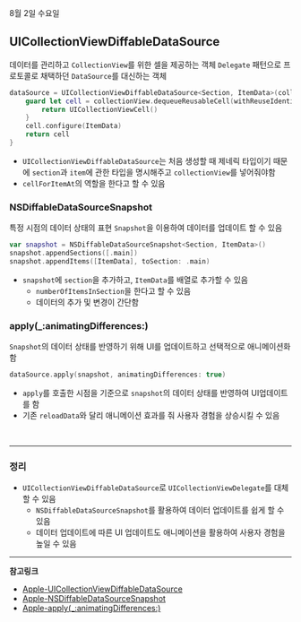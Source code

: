 8월 2일 수요일

## UICollectionViewDiffableDataSource
데이터를 관리하고 `CollectionView`를 위한 셀을 제공하는 객체
`Delegate` 패턴으로 프로토콜로 채택하던 `DataSource`를 대신하는 객체

```swift
dataSource = UICollectionViewDiffableDataSource<Section, ItemData>(collectionView: collectionView) { collectionView, indexPath, ItemData in
    guard let cell = collectionView.dequeueReusableCell(withReuseIdentifier: CustomCell.identifier, for: indexPath) as? CustomCell else {
        return UICollectionViewCell()
    }
    cell.configure(ItemData)
    return cell
}
```
- `UICollectionViewDiffableDataSource`는 처음 생성할 때 제네릭 타입이기 때문에 `section`과 `item`에 관한 타입을 명시해주고 `collectionView`를 넣어줘야함
- `cellForItemAt`의 역할을 한다고 할 수 있음

### NSDiffableDataSourceSnapshot
특정 시점의 데이터 상태의 표현
`Snapshot`을 이용하여 데이터를 업데이트 할 수 있음

```swift
var snapshot = NSDiffableDataSourceSnapshot<Section, ItemData>()
snapshot.appendSections([.main])
snapshot.appendItems([ItemData], toSection: .main)
```
- `snapshot`에 `section`을 추가하고, `ItemData`를 배열로 추가할 수 있음
    - `numberOfItemsInSection`을 한다고 할 수 있음
    - 데이터의 추가 및 변경이 간단함

### apply(_:animatingDifferences:)
`Snapshot`의 데이터 상태를 반영하기 위해 UI를 업데이트하고 선택적으로 애니메이션화 함

```swift
dataSource.apply(snapshot, animatingDifferences: true)
``` 
- `apply`를 호출한 시점을 기준으로 `snapshot`의 데이터 상태를 반영하여 UI업데이트를 함
- 기존 `reloadData`와 달리 애니메이션 효과를 줘 사용자 경험을 상승시킬 수 있음

</br>

---
### 정리
- `UICollectionViewDiffableDataSource`로 `UICollectionViewDelegate`를 대체할 수 있음
    - `NSDiffableDataSourceSnapshot`를 활용하여 데이터 업데이트를 쉽게 할 수 있음
    - 데이터 업데이트에 따른 UI 업데이트도 애니메이션을 활용하여 사용자 경험을 높일 수 있음

---
**참고링크**
- [Apple-UICollectionViewDiffableDataSource](https://developer.apple.com/documentation/uikit/uicollectionviewdiffabledatasource)
- [Apple-NSDiffableDataSourceSnapshot](https://developer.apple.com/documentation/uikit/nsdiffabledatasourcesnapshot)
- [Apple-apply(_:animatingDifferences:)](https://developer.apple.com/documentation/uikit/uicollectionviewdiffabledatasource/3795617-apply)
